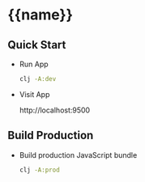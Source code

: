 # {{name}}

## Quick Start

- Run App

  ```bash
  clj -A:dev
  ```

- Visit App

  http://localhost:9500


## Build Production

- Build production JavaScript bundle

  ```bash
  clj -A:prod
  ```
